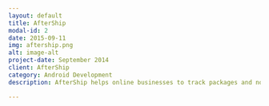 ```yaml
---
layout: default
title: AfterShip
modal-id: 2
date: 2015-09-11
img: aftership.png
alt: image-alt
project-date: September 2014
client: AfterShip
category: Android Development
description: AfterShip helps online businesses to track packages and notify customers delivery updates. Improve customer service, generate more businesses and reduce customer enquiries after shipping.<br><br>AfterShip was founded after becoming the winner of 2011 Global Startup Battle and 2011 Startup Weekend Hong Kong in Nov 2011. Since launching its open beta in March 2012, AfterShip has helped thousands of online merchants to send out over 1,000,000 notifications to customers.<br><br><a href="https://www.aftership.com/">AfterShip</a>

---
```

